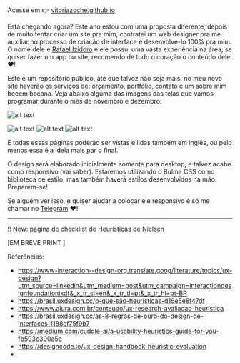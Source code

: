 Acesse em 👉 [vitoriazoche.github.io](https://vitoriazoche.github.io)

Está chegando agora? Este ano estou com uma proposta diferente, depois de muito tentar criar um site pra mim, contratei um web designer pra me auxiliar no processo de criação de interface e desenvolve-lo 100% pra mim. O nome dele é [Rafael Izidoro](https://www.behance.net/rafaelizidc79e) e ele possui uma vasta experiência na área, se quiser fazer um app ou site, recomendo de todo o coração o conteúdo dele ♥!

Este é um repositório público, até que talvez não seja mais. no meu novo site haverão os serviços de: orçamento, portfólio, contato e um sobre mim beeem bacana. Veja abaixo alguma das imagens das telas que vamos programar durante o mês de novembro e dezembro:


![alt text](design/home-page.png)

![alt text](design/about.png)
![alt text](design/project-details.png)
![alt text](design/budget.png)

E todas essas páginas poderão ser vistas e lidas também em inglês, ou pelo menos essa é a ideia mais par o final.

O design será elaborado inicialmente somente para desktop, e talvez acabe como responsivo (vai saber). Estaremos utilizando o Bulma CSS como biblioteca de estilo, mas também haverá estilos desenvolvidos na mão. Preparem-se!

Se alguém ver isso, e quiser ajudar a colocar ele responsivo é só me chamar no [Telegram](https://t.me/vitoriazp) ♥!

<hr>
!! New: página de checklist de Heurísticas de Nielsen

[EM BREVE PRINT ]

Referências:
* https://www-interaction--design-org.translate.goog/literature/topics/ux-design?utm_source=linkedin&utm_medium=post&utm_campaign=interactiondesignfoundationixdf&_x_tr_sl=en&_x_tr_tl=pt&_x_tr_hl=pt-BR
* https://brasil.uxdesign.cc/o-que-são-heurísticas-d16e5e8f47df
* https://www.alura.com.br/conteudo/ux-research-avaliacao-heuristica
* https://brasil.uxdesign.cc/as-8-regras-de-ouro-do-design-de-interfaces-f188cf75f9b7
* https://medium.com/cuddle-ai/a-usability-heuristics-guide-for-you-fb593e300a5e
* https://designcode.io/ux-design-handbook-heuristic-evaluation
* 
